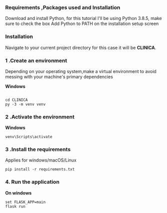 ### Requirements ,Packages used and Installation
Download and install Python, for this tutorial I'll be using Python 3.8.5, make sure to check the box Add Python to PATH on the installation setup screen
 
### Installation
          
Navigate to your current project directory for this case it will be **CLINICA**. <br>
          
### 1 .Create an environment
          
Depending on your operating system,make a virtual environment to avoid messing with your machine's primary dependencies
          
**Windows**
          
```

cd CLINICA
py -3 -m venv venv

```
### 2 .Activate the environment
          
**Windows** 

```venv\Scripts\activate```
          

### 3 .Install the requirements

Applies for windows/macOS/Linux

```pip install -r requirements.txt```
  
### 4. Run the application 

**On windows**
```
set FLASK_APP=main
flask run
